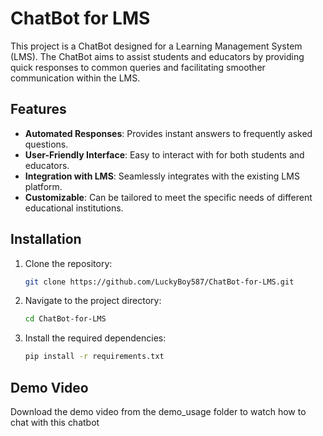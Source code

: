 # ChatBot for LMS

This project is a ChatBot designed for a Learning Management System (LMS). The ChatBot aims to assist students and educators by providing quick responses to common queries and facilitating smoother communication within the LMS.

## Features

- **Automated Responses**: Provides instant answers to frequently asked questions.
- **User-Friendly Interface**: Easy to interact with for both students and educators.
- **Integration with LMS**: Seamlessly integrates with the existing LMS platform.
- **Customizable**: Can be tailored to meet the specific needs of different educational institutions.

## Installation

1. Clone the repository:
    ```bash
    git clone https://github.com/LuckyBoy587/ChatBot-for-LMS.git
    ```
2. Navigate to the project directory:
    ```bash
    cd ChatBot-for-LMS
    ```
3. Install the required dependencies:
    ```bash
    pip install -r requirements.txt
    ```
## Demo Video

Download the demo video from the demo_usage folder to watch how to chat with this chatbot
